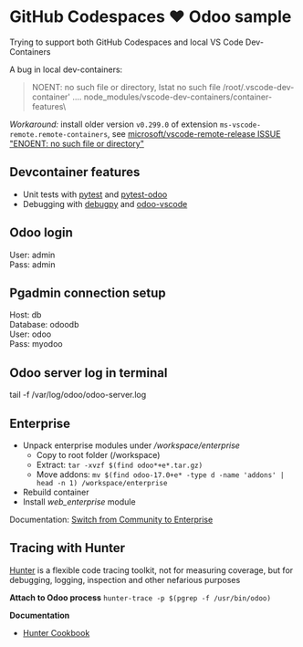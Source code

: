 # GitHub Codespaces ♥️ Odoo sample

Trying to support both GitHub Codespaces and local VS Code Dev-Containers

A bug in local dev-containers:
>NOENT: no such file or directory, lstat no such file /root/.vscode-dev-container' .... node_modules/vscode-dev-containers/container-features\

*Workaround:* install older version `v0.299.0` of extension `ms-vscode-remote.remote-containers`, see [microsoft/vscode-remote-release ISSUE "ENOENT: no such file or directory"](https://github.com/microsoft/vscode-remote-release/issues/6844#issuecomment-1252288457)

## Devcontainer features
- Unit tests with [pytest](https://docs.pytest.org/) and [pytest-odoo](https://github.com/camptocamp/pytest-odoo)
- Debugging with [debugpy](https://github.com/microsoft/debugpy) and [odoo-vscode](https://github.com/tosolini/odoo-vscode)

## Odoo login
User: admin\
Pass: admin


## Pgadmin connection setup
Host: db\
Database: odoodb\
User: odoo\
Pass: myodoo

## Odoo server log in terminal
tail -f /var/log/odoo/odoo-server.log 

## Enterprise
- Unpack enterprise modules under */workspace/enterprise*
    - Copy to root folder (/workspace)
    - Extract: `tar -xvzf $(find odoo*+e*.tar.gz)`
    - Move addons: `mv $(find odoo-17.0+e* -type d -name 'addons' | head -n 1) /workspace/enterprise`
- Rebuild container
- Install *web_enterprise* module

Documentation: [Switch from Community to Enterprise](https://www.odoo.com/documentation/16.0/administration/maintain/enterprise.html)

## Tracing with Hunter
[Hunter](https://github.com/ionelmc/python-hunter) is a flexible code tracing toolkit, not for measuring coverage, but for debugging, logging, inspection and other nefarious purposes

**Attach to Odoo process**
`hunter-trace -p $(pgrep -f /usr/bin/odoo)`

**Documentation** 
- [Hunter Cookbook](https://python-hunter.readthedocs.io/en/latest/cookbook.html#walkthrough)
